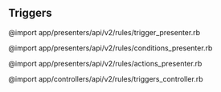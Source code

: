 ## Triggers

@import app/presenters/api/v2/rules/trigger_presenter.rb

@import app/presenters/api/v2/rules/conditions_presenter.rb

@import app/presenters/api/v2/rules/actions_presenter.rb

@import app/controllers/api/v2/rules/triggers_controller.rb
